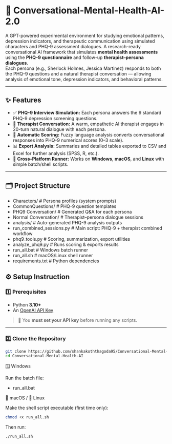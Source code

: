 


# 🧠 Conversational-Mental-Health-AI-2.0

A GPT-powered experimental environment for studying emotional patterns, depression indicators, and therapeutic communication using simulated characters and PHQ-9 assessment dialogues.
A research-ready conversational AI framework that simulates **mental health assessments** using the **PHQ-9 questionnaire** and follow-up **therapist–persona dialogues**.  
Each persona (e.g., Sherlock Holmes, Jessica Martinez) responds to both the PHQ-9 questions and a natural therapist conversation — allowing analysis of emotional tone, depression indicators, and behavioral patterns.

---

## ✨ Features

- ✅ **PHQ-9 Interview Simulation:** Each persona answers the 9 standard PHQ-9 depression screening questions.
- 🧩 **Therapist Conversation:** A warm, empathetic AI therapist engages in 20-turn natural dialogue with each persona.
- 🧮 **Automatic Scoring:** Fuzzy language analysis converts conversational responses into PHQ-9 numerical scores (0–3 scale).
- 📊 **Export Analysis:** Summaries and detailed tables exported to CSV and Excel for further analysis (SPSS, R, etc.).
- 🧰 **Cross-Platform Runner:** Works on **Windows**, **macOS**, and **Linux** with simple batch/shell scripts.

---

## 🗂️ Project Structure
- Characters/ # Persona profiles (system prompts)
- CommonQuestions/ # PHQ-9 question templates
- PHQ9 Conversation/ # Generated Q&A for each persona
- Normal Conversation/ # Therapist–persona dialogue sessions
- analysis/ # Auto-generated PHQ-9 analysis outputs
- run_combined_sessions.py # Main script: PHQ-9 + therapist combined workflow
- phq9_tools.py # Scoring, summarization, export utilities
- analyze_phq9.py # Runs scoring & exports results
- run_all.bat # Windows batch runner
- run_all.sh # macOS/Linux shell runner
- requirements.txt # Python dependencies


## ⚙️ Setup Instruction

### 1️⃣ Prerequisites

- Python **3.10+**
- An [OpenAI API Key](https://platform.openai.com/account/api-keys)

> 🧠 You **must set your API key** before running any scripts.

---

### 2️⃣ Clone the Repository

```bash
git clone https://github.com/shankakoththagoda95/Conversational-Mental-Health-AI.git
cd Conversational-Mental-Health-AI
```

🪟 Windows

Run the batch file:

- run_all.bat


🍏 macOS / 🐧 Linux

Make the shell script executable (first time only):
```bash
chmod +x run_all.sh
```
Then run:
```bash
./run_all.sh
```